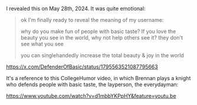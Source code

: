 I revealed this on May 28th, 2024. It was quite emotional:

> ok I'm finally ready to reveal the meaning of my username: 
> 
> why do you make fun of people with basic taste? If you love the beauty you see in the world, why not help others see it? they don't see what you see 
> 
> you can singlehandedly increase the total beauty & joy in the world

https://x.com/DefenderOfBasic/status/1795563521087795663

It's a reference to this CollegeHumor video, in which Brennan plays a knight who defends people with basic taste, the layperson, the everydayman: 

https://www.youtube.com/watch?v=d1mbbYKPpHY&feature=youtu.be

